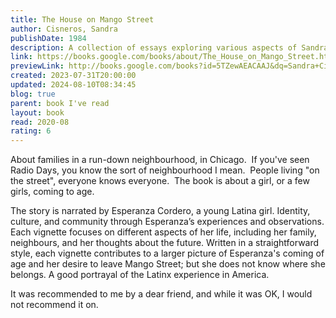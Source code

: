 ```yaml
---  
title: The House on Mango Street  
author: Cisneros, Sandra  
publishDate: 1984  
description: A collection of essays exploring various aspects of Sandra Cisneros' novel "The House on Mango Street."  
link: https://books.google.com/books/about/The_House_on_Mango_Street.html?hl=&id=5TZewAEACAAJ  
previewLink: http://books.google.com/books?id=5TZewAEACAAJ&dq=Sandra+Cisneros,+The+House+on+Mango+Street&hl=&as_pt=BOOKS&cd=8&source=gbs_api  
created: 2023-07-31T20:00:00  
updated: 2024-08-10T08:34:45  
blog: true  
parent: book I've read  
layout: book  
read: 2020-08  
rating: 6  
---  
```

  
About families in a run-down neighbourhood, in Chicago.  If you've seen Radio Days, you know the sort of neighbourhood I mean.  People living "on the street", everyone knows everyone.  The book is about a girl, or a few girls, coming to age.    
  
The story is narrated by Esperanza Cordero, a young Latina girl. Identity, culture, and community through Esperanza’s experiences and observations. Each vignette focuses on different aspects of her life, including her family, neighbours, and her thoughts about the future. Written in a straightforward style, each vignette contributes to a larger picture of Esperanza's coming of age and her desire to leave Mango Street; but she does not know where she belongs. A good portrayal of the Latinx experience in America.  
  
It was recommended to me by a dear friend, and while it was OK, I would not recommend it on.  
